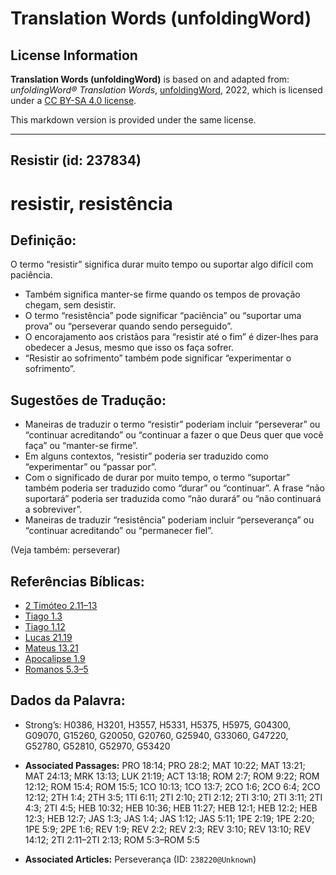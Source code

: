 # Translation Words (unfoldingWord)

## License Information

**Translation Words (unfoldingWord)** is based on and adapted from: _unfoldingWord® Translation Words_, [unfoldingWord](https://unfoldingword.org/utw), 2022, which is licensed under a [CC BY-SA 4.0 license](https://creativecommons.org/licenses/by-sa/4.0/legalcode.en).

This markdown version is provided under the same license.



--------------------------------

## Resistir (id: 237834)

resistir, resistência
=====================

Definição:
----------

O termo “resistir” significa durar muito tempo ou suportar algo difícil com paciência.

* Também significa manter\-se firme quando os tempos de provação chegam, sem desistir.
* O termo “resistência” pode significar “paciência” ou “suportar uma prova” ou “perseverar quando sendo perseguido”.
* O encorajamento aos cristãos para “resistir até o fim” é dizer\-lhes para obedecer a Jesus, mesmo que isso os faça sofrer.
* “Resistir ao sofrimento” também pode significar “experimentar o sofrimento”.

Sugestões de Tradução:
----------------------

* Maneiras de traduzir o termo “resistir” poderiam incluir “perseverar” ou “continuar acreditando” ou “continuar a fazer o que Deus quer que você faça” ou “manter\-se firme”.
* Em alguns contextos, “resistir” poderia ser traduzido como “experimentar” ou “passar por”.
* Com o significado de durar por muito tempo, o termo “suportar” também poderia ser traduzido como “durar” ou “continuar”. A frase “não suportará” poderia ser traduzida como “não durará” ou “não continuará a sobreviver”.
* Maneiras de traduzir “resistência” poderiam incluir “perseverança” ou “continuar acreditando” ou “permanecer fiel”.

(Veja também: perseverar)

Referências Bíblicas:
---------------------

* [2 Timóteo 2\.11–13](https://ref.ly/2Tim2:11-2Tim2:13)
* [Tiago 1\.3](https://ref.ly/Jas1:3)
* [Tiago 1\.12](https://ref.ly/Jas1:12)
* [Lucas 21\.19](https://ref.ly/Luke21:19)
* [Mateus 13\.21](https://ref.ly/Matt13:21)
* [Apocalipse 1\.9](https://ref.ly/Rev1:9)
* [Romanos 5\.3–5](https://ref.ly/Rom5:3-Rom5:5)

Dados da Palavra:
-----------------

* Strong’s: H0386, H3201, H3557, H5331, H5375, H5975, G04300, G09070, G15260, G20050, G20760, G25940, G33060, G47220, G52780, G52810, G52970, G53420

* **Associated Passages:** PRO 18:14; PRO 28:2; MAT 10:22; MAT 13:21; MAT 24:13; MRK 13:13; LUK 21:19; ACT 13:18; ROM 2:7; ROM 9:22; ROM 12:12; ROM 15:4; ROM 15:5; 1CO 10:13; 1CO 13:7; 2CO 1:6; 2CO 6:4; 2CO 12:12; 2TH 1:4; 2TH 3:5; 1TI 6:11; 2TI 2:10; 2TI 2:12; 2TI 3:10; 2TI 3:11; 2TI 4:3; 2TI 4:5; HEB 10:32; HEB 10:36; HEB 11:27; HEB 12:1; HEB 12:2; HEB 12:3; HEB 12:7; JAS 1:3; JAS 1:4; JAS 1:12; JAS 5:11; 1PE 2:19; 1PE 2:20; 1PE 5:9; 2PE 1:6; REV 1:9; REV 2:2; REV 2:3; REV 3:10; REV 13:10; REV 14:12; 2TI 2:11–2TI 2:13; ROM 5:3–ROM 5:5
* **Associated Articles:** Perseverança (ID: `238220@Unknown`)

